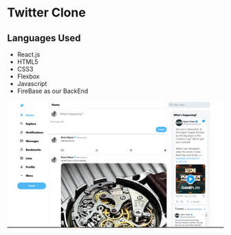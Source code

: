 # Twitter Clone
## Languages Used
* React.js
* HTML5
* CSS3
* Flexbox
* Javascript
* FireBase as our BackEnd

![HomePage](imagePreview/twitter-clone.PNG)
